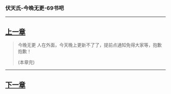 ### 伏天氏-今晚无更-69书吧

--------
[上一章](./3e1f29c163a2b99c98f6dd775704ffcb.md)
--------


>
>
>
>今晚无更
>人在外面，今天晚上更新不了了，提前点通知免得大家等，抱歉抱歉！
>
>(本章完)
>
>

--------
[下一章](./1e4e63450c4cdc81bcecf0c83b2db97e.md)
--------
